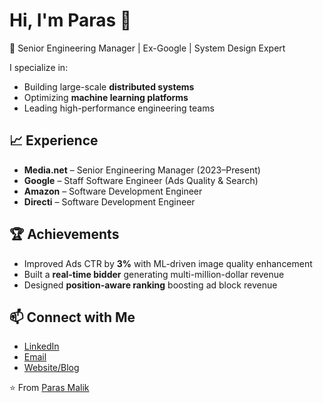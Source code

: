 # Hi, I'm Paras 👋

🚀 Senior Engineering Manager | Ex-Google | System Design Expert  

I specialize in:
- Building large-scale **distributed systems**
- Optimizing **machine learning platforms**
- Leading high-performance engineering teams

## 📈 Experience
- **Media.net** – Senior Engineering Manager (2023–Present)  
- **Google** – Staff Software Engineer (Ads Quality & Search)  
- **Amazon** – Software Development Engineer  
- **Directi** – Software Development Engineer  

## 🏆 Achievements
- Improved Ads CTR by **3%** with ML-driven image quality enhancement  
- Built a **real-time bidder** generating multi-million-dollar revenue  
- Designed **position-aware ranking** boosting ad block revenue  

## 📫 Connect with Me
- [LinkedIn](https://linkedin.com/in/parasmalik)  
- [Email](mailto:paras.sde@gmail.com)  
- [Website/Blog](https://medium.com/@paras.sde)  

⭐️ From [Paras Malik](https://github.com/i-plusplus)

